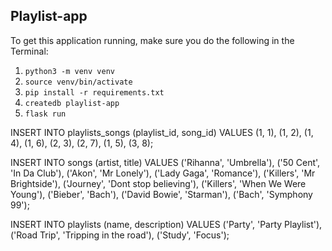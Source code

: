 ## Playlist-app

To get this application running, make sure you do the following in the Terminal:

1. `python3 -m venv venv`
2. `source venv/bin/activate`
3. `pip install -r requirements.txt`
4. `createdb playlist-app`
5. `flask run`





INSERT INTO playlists_songs (playlist_id, song_id) VALUES (1, 1), (1, 2), (1, 4), (1, 6), (2, 3), (2, 7), (1, 5), (3, 8);

INSERT INTO songs (artist, title) VALUES ('Rihanna', 'Umbrella'), ('50 Cent', 'In Da Club'), ('Akon', 'Mr Lonely'), ('Lady Gaga', 'Romance'), ('Killers', 'Mr Brightside'), ('Journey', 'Dont stop believing'), ('Killers', 'When We Were Young'), ('Bieber', 'Bach'), ('David Bowie', 'Starman'), ('Bach', 'Symphony 99');

INSERT INTO playlists (name, description) VALUES ('Party', 'Party Playlist'), ('Road Trip', 'Tripping in the road'), ('Study', 'Focus');
